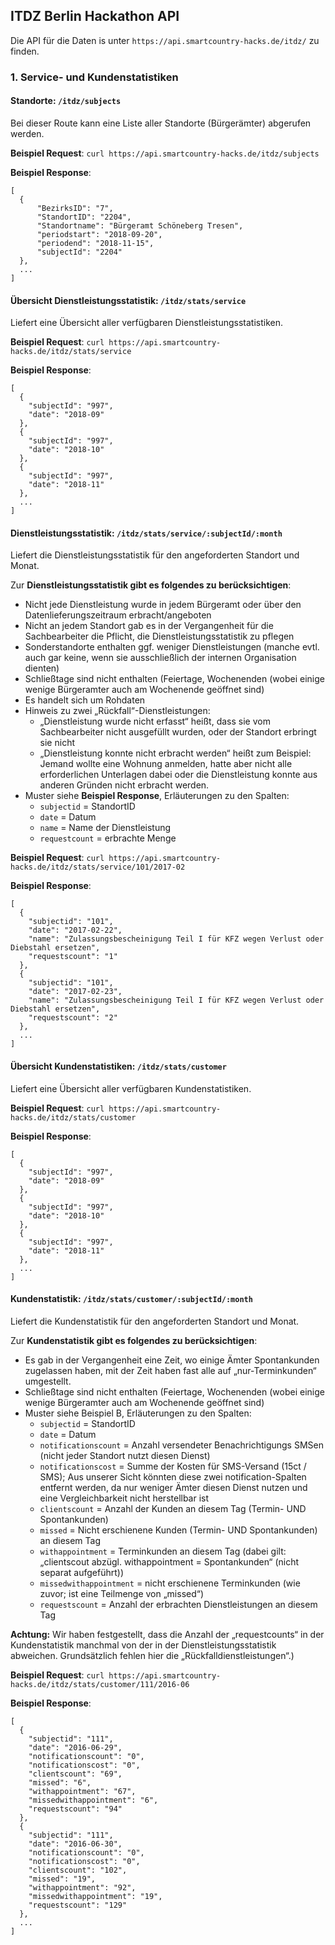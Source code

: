 ## ITDZ Berlin Hackathon API

Die API für die Daten is unter `https://api.smartcountry-hacks.de/itdz/` zu finden.

### 1. Service- und Kundenstatistiken

#### Standorte: `/itdz/subjects`

Bei dieser Route kann eine Liste aller Standorte (Bürgerämter) abgerufen werden.

**Beispiel Request**: `curl https://api.smartcountry-hacks.de/itdz/subjects`

**Beispiel Response**:
```
[
  {
      "BezirksID": "7",
      "StandortID": "2204",
      "Standortname": "Bürgeramt Schöneberg Tresen",
      "periodstart": "2018-09-20",
      "periodend": "2018-11-15",
      "subjectId": "2204"
  },
  ...
]
```

#### Übersicht Dienstleistungsstatistik: `/itdz/stats/service`

Liefert eine Übersicht aller verfügbaren Dienstleistungsstatistiken.

**Beispiel Request**: `curl https://api.smartcountry-hacks.de/itdz/stats/service`

**Beispiel Response**:
```
[
  {
    "subjectId": "997",
    "date": "2018-09"
  },
  {
    "subjectId": "997",
    "date": "2018-10"
  },
  {
    "subjectId": "997",
    "date": "2018-11"
  },
  ...
]
```


#### Dienstleistungsstatistik: `/itdz/stats/service/:subjectId/:month`

Liefert die Dienstleistungsstatistik für den angeforderten Standort und Monat.

Zur **Dienstleistungsstatistik gibt es folgendes zu berücksichtigen**:
  - Nicht jede Dienstleistung wurde in jedem Bürgeramt oder über den Datenlieferungszeitraum erbracht/angeboten
  - Nicht an jedem Standort gab es in der Vergangenheit für die Sachbearbeiter die Pflicht, die Dienstleistungsstatistik zu pflegen
  - Sonderstandorte enthalten ggf. weniger Dienstleistungen (manche evtl. auch gar keine, wenn sie ausschließlich der internen Organisation dienten)
  - Schließtage sind nicht enthalten (Feiertage, Wochenenden (wobei einige wenige Bürgeramter auch am Wochenende geöffnet sind)
  - Es handelt sich um Rohdaten
  - Hinweis zu zwei „Rückfall“-Dienstleistungen:
    - „Dienstleistung wurde nicht erfasst“ heißt, dass sie vom Sachbearbeiter nicht ausgefüllt wurden, oder der Standort erbringt sie nicht
    - „Dienstleistung konnte nicht erbracht werden“ heißt zum Beispiel: Jemand wollte eine Wohnung anmelden, hatte aber nicht alle erforderlichen Unterlagen dabei oder die Dienstleistung konnte aus anderen Gründen nicht erbracht werden.
  - Muster siehe **Beispiel Response**, Erläuterungen zu den Spalten:
    - `subjectid` = StandortID
    - `date` = Datum
    - `name` = Name der Dienstleistung
    - `requestcount` = erbrachte Menge

**Beispiel Request**: `curl https://api.smartcountry-hacks.de/itdz/stats/service/101/2017-02`

**Beispiel Response**:
```
[
  {
    "subjectid": "101",
    "date": "2017-02-22",
    "name": "Zulassungsbescheinigung Teil I für KFZ wegen Verlust oder Diebstahl ersetzen",
    "requestscount": "1"
  },
  {
    "subjectid": "101",
    "date": "2017-02-23",
    "name": "Zulassungsbescheinigung Teil I für KFZ wegen Verlust oder Diebstahl ersetzen",
    "requestscount": "2"
  },
  ...
]
```

#### Übersicht Kundenstatistiken: `/itdz/stats/customer`

Liefert eine Übersicht aller verfügbaren Kundenstatistiken.

**Beispiel Request**: `curl https://api.smartcountry-hacks.de/itdz/stats/customer`

**Beispiel Response**:
```
[
  {
    "subjectId": "997",
    "date": "2018-09"
  },
  {
    "subjectId": "997",
    "date": "2018-10"
  },
  {
    "subjectId": "997",
    "date": "2018-11"
  },
  ...
]
```

#### Kundenstatistik: `/itdz/stats/customer/:subjectId/:month`

Liefert die Kundenstatistik für den angeforderten Standort und Monat.

Zur **Kundenstatistik gibt es folgendes zu berücksichtigen**:
  - Es gab in der Vergangenheit eine Zeit, wo einige Ämter Spontankunden zugelassen haben, mit der Zeit haben fast alle auf „nur-Terminkunden“ umgestellt.
  - Schließtage sind nicht enthalten (Feiertage, Wochenenden (wobei einige wenige Bürgeramter auch am Wochenende geöffnet sind)
  - Muster siehe Beispiel B, Erläuterungen zu den Spalten:
    - `subjectid` = StandortID
    - `date` = Datum
    - `notificationscount` = Anzahl versendeter Benachrichtigungs SMSen (nicht jeder Standort nutzt diesen Dienst)
    - `notificationscost` = Summe der Kosten für SMS-Versand (15ct / SMS); Aus unserer Sicht könnten diese zwei notification-Spalten entfernt werden, da nur weniger Ämter diesen Dienst nutzen und eine Vergleichbarkeit nicht herstellbar ist
    - `clientscount` = Anzahl der Kunden an diesem Tag (Termin- UND Spontankunden)
    - `missed` = Nicht erschienene Kunden (Termin- UND Spontankunden) an diesem Tag
    - `withappointment` = Terminkunden an diesem Tag (dabei gilt: „clientscout abzügl. withappointment = Spontankunden“ (nicht separat aufgeführt))
    - `missedwithappointment` = nicht erschienene Terminkunden (wie zuvor; ist eine Teilmenge von „missed“)
    - `requestscount` = Anzahl der erbrachten Dienstleistungen an diesem Tag

**Achtung:** Wir haben festgestellt, dass die Anzahl der „requestcounts“ in der Kundenstatistik manchmal von der in der Dienstleistungsstatistik abweichen. Grundsätzlich fehlen hier die „Rückfalldienstleistungen“.)

**Beispiel Request**: `curl https://api.smartcountry-hacks.de/itdz/stats/customer/111/2016-06`

**Beispiel Response**:

```
[
  {
    "subjectid": "111",
    "date": "2016-06-29",
    "notificationscount": "0",
    "notificationscost": "0",
    "clientscount": "69",
    "missed": "6",
    "withappointment": "67",
    "missedwithappointment": "6",
    "requestscount": "94"
  },
  {
    "subjectid": "111",
    "date": "2016-06-30",
    "notificationscount": "0",
    "notificationscost": "0",
    "clientscount": "102",
    "missed": "19",
    "withappointment": "92",
    "missedwithappointment": "19",
    "requestscount": "129"
  },
  ...
]
```
